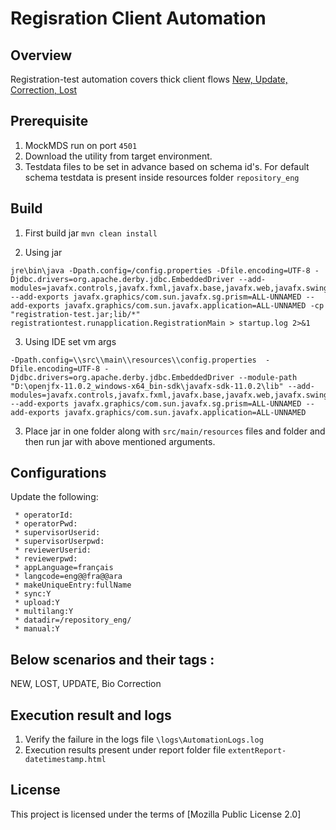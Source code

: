 # Regisration Client Automation

## Overview
Registration-test automation covers thick client flows [New, Update, Correction, Lost](https://github.com/mosip/registration/tree/1.2.0-rc2#registration-flows)

## Prerequisite
1. MockMDS run on port `4501`
2. Download the utility from target environment.
2. Testdata files to be set in advance based on schema id's. For default schema testdata is present inside resources folder `repository_eng`

## Build
1. First build jar `mvn clean install`

2. Using jar
```
jre\bin\java -Dpath.config=/config.properties -Dfile.encoding=UTF-8 -Djdbc.drivers=org.apache.derby.jdbc.EmbeddedDriver --add-modules=javafx.controls,javafx.fxml,javafx.base,javafx.web,javafx.swing,javafx.graphics --add-exports javafx.graphics/com.sun.javafx.sg.prism=ALL-UNNAMED --add-exports javafx.graphics/com.sun.javafx.application=ALL-UNNAMED -cp "registration-test.jar;lib/*" registrationtest.runapplication.RegistrationMain > startup.log 2>&1
```
3. Using IDE set vm args
```
-Dpath.config=\\src\\main\\resources\\config.properties  -Dfile.encoding=UTF-8 -Djdbc.drivers=org.apache.derby.jdbc.EmbeddedDriver --module-path "D:\openjfx-11.0.2_windows-x64_bin-sdk\javafx-sdk-11.0.2\lib" --add-modules=javafx.controls,javafx.fxml,javafx.base,javafx.web,javafx.swing,javafx.graphics --add-exports javafx.graphics/com.sun.javafx.sg.prism=ALL-UNNAMED --add-exports javafx.graphics/com.sun.javafx.application=ALL-UNNAMED
```
3. Place jar in one folder along with `src/main/resources` files and folder and then run jar with above mentioned arguments.

## Configurations
Update the following:

     * operatorId:
     * operatorPwd:
     * supervisorUserid:
     * supervisorUserpwd:
     * reviewerUserid:
     * reviewerpwd:
     * appLanguage=français
     * langcode=eng@@fra@@ara
     * makeUniqueEntry:fullName
     * sync:Y
     * upload:Y
     * multilang:Y
     * datadir=/repository_eng/
     * manual:Y



## Below scenarios and their tags :
NEW, LOST, UPDATE, Bio Correction
## Execution result and logs
1. Verify the failure in the logs file `\logs\AutomationLogs.log`
1. Execution results present under report folder file `extentReport-datetimestamp.html`

## License
This project is licensed under the terms of [Mozilla Public License 2.0]


